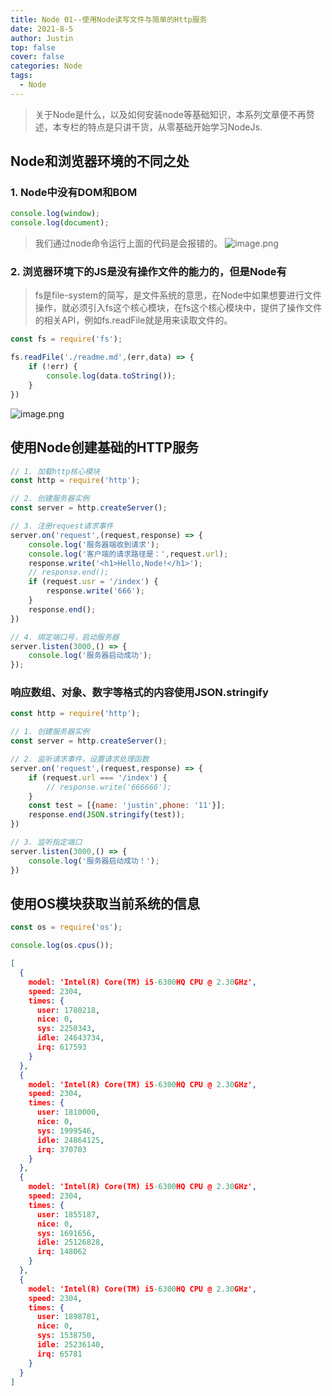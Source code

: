 ```yaml
---
title: Node 01--使用Node读写文件与简单的Http服务
date: 2021-8-5
author: Justin
top: false
cover: false
categories: Node
tags:
  - Node
---
```

>关于Node是什么，以及如何安装node等基础知识，本系列文章便不再赘述，本专栏的特点是只讲干货，从零基础开始学习NodeJs.

## Node和浏览器环境的不同之处
### 1. Node中没有DOM和BOM
```js
console.log(window);
console.log(document);
```
>我们通过node命令运行上面的代码是会报错的。
![image.png](https://img-blog.csdnimg.cn/img_convert/e8c95bf342087f58cc62ca4ff3376eae.png)

### 2. 浏览器环境下的JS是没有操作文件的能力的，但是Node有
>fs是file-system的简写，是文件系统的意思，在Node中如果想要进行文件操作，就必须引入fs这个核心模块，在fs这个核心模块中，提供了操作文件的相关API，例如fs.readFile就是用来读取文件的。
```js
const fs = require('fs');

fs.readFile('./readme.md',(err,data) => {
    if (!err) {
        console.log(data.toString());
    }
})
```
![image.png](https://img-blog.csdnimg.cn/img_convert/257d8b6e81d1848b3340ace8746c9f64.png)

## 使用Node创建基础的HTTP服务
```js
// 1. 加载http核心模块
const http = require('http');

// 2. 创建服务器实例
const server = http.createServer();

// 3. 注册request请求事件
server.on('request',(request,response) => {
    console.log('服务器端收到请求');
    console.log('客户端的请求路径是：',request.url);
    response.write('<h1>Hello,Node!</h1>');
    // response.end();
    if (request.usr = '/index') {
        response.write('666');
    }
    response.end();
})

// 4. 绑定端口号，启动服务器
server.listen(3000,() => {
    console.log('服务器启动成功');
});
```
### 响应数组、对象、数字等格式的内容使用JSON.stringify
```js
const http = require('http');

// 1. 创建服务器实例
const server = http.createServer();

// 2. 监听请求事件，设置请求处理函数
server.on('request',(request,response) => {
    if (request.url === '/index') {
        // response.write('666666');
    }
    const test = [{name: 'justin',phone: '11'}];
    response.end(JSON.stringify(test));
})

// 3. 监听指定端口
server.listen(3000,() => {
    console.log('服务器启动成功！');
})
```
## 使用OS模块获取当前系统的信息
```js
const os = require('os');

console.log(os.cpus());
```
```json
[
  {
    model: 'Intel(R) Core(TM) i5-6300HQ CPU @ 2.30GHz',
    speed: 2304,
    times: {
      user: 1780218,
      nice: 0,
      sys: 2250343,
      idle: 24643734,
      irq: 617593
    }
  },
  {
    model: 'Intel(R) Core(TM) i5-6300HQ CPU @ 2.30GHz',
    speed: 2304,
    times: {
      user: 1810000,
      nice: 0,
      sys: 1999546,
      idle: 24864125,
      irq: 370703
    }
  },
  {
    model: 'Intel(R) Core(TM) i5-6300HQ CPU @ 2.30GHz',
    speed: 2304,
    times: {
      user: 1855187,
      nice: 0,
      sys: 1691656,
      idle: 25126828,
      irq: 148062
    }
  },
  {
    model: 'Intel(R) Core(TM) i5-6300HQ CPU @ 2.30GHz',
    speed: 2304,
    times: {
      user: 1898781,
      nice: 0,
      sys: 1538750,
      idle: 25236140,
      irq: 65781
    }
  }
]
```



